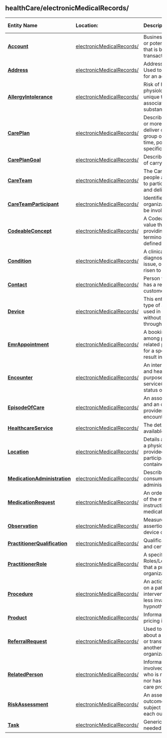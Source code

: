 ## healthCare/electronicMedicalRecords/
| Entity Name | Location: | Description | External Link |
|:--- |:--- |:--- |:--- |
|[**Account**](https://github.com/Microsoft/CDM/blob/experimental/schemaDocuments/core/applicationCommon/foundationCommon/crmCommon/accelerators/healthCare/electronicMedicalRecords/Account.cdm.json)|[electronicMedicalRecords/](https://github.com/Microsoft/CDM/blob/experimental/schemaDocuments/core/applicationCommon/foundationCommon/crmCommon/accelerators/healthCare/electronicMedicalRecords/)|Business that represents a customer or potential customer. The company that is billed in business transactions.|[Docs](https://docs.microsoft.com/en-us/dynamics365/customer-engagement/developer/entities/Account)|
|[**Address**](https://github.com/Microsoft/CDM/blob/experimental/schemaDocuments/core/applicationCommon/foundationCommon/crmCommon/accelerators/healthCare/electronicMedicalRecords/Address.cdm.json)|[electronicMedicalRecords/](https://github.com/Microsoft/CDM/blob/experimental/schemaDocuments/core/applicationCommon/foundationCommon/crmCommon/accelerators/healthCare/electronicMedicalRecords/)|Address and shipping information. Used to store additional addresses for an account or contact.|[Docs](https://docs.microsoft.com/en-us/dynamics365/customer-engagement/developer/entities/CustomerAddress)|
|[**AllergyIntolerance**](https://github.com/Microsoft/CDM/blob/experimental/schemaDocuments/core/applicationCommon/foundationCommon/crmCommon/accelerators/healthCare/electronicMedicalRecords/AllergyIntolerance.cdm.json)|[electronicMedicalRecords/](https://github.com/Microsoft/CDM/blob/experimental/schemaDocuments/core/applicationCommon/foundationCommon/crmCommon/accelerators/healthCare/electronicMedicalRecords/)|Risk of harmful or undesirable, physiological response which is unique to an individual and associated with exposure to a substance.|[Docs](https://docs.microsoft.com/en-us/dynamics365/customer-engagement/developer/entities/msemr_allergyintolerance)|
|[**CarePlan**](https://github.com/Microsoft/CDM/blob/experimental/schemaDocuments/core/applicationCommon/foundationCommon/crmCommon/accelerators/healthCare/electronicMedicalRecords/CarePlan.cdm.json)|[electronicMedicalRecords/](https://github.com/Microsoft/CDM/blob/experimental/schemaDocuments/core/applicationCommon/foundationCommon/crmCommon/accelerators/healthCare/electronicMedicalRecords/)|Describes the intention of how one or more practitioners intend to deliver care for a particular patient, group or community for a period of time, possibly limited to care for a specific condition|[Docs](https://docs.microsoft.com/en-us/dynamics365/customer-engagement/developer/entities/msemr_careplan)|
|[**CarePlanGoal**](https://github.com/Microsoft/CDM/blob/experimental/schemaDocuments/core/applicationCommon/foundationCommon/crmCommon/accelerators/healthCare/electronicMedicalRecords/CarePlanGoal.cdm.json)|[electronicMedicalRecords/](https://github.com/Microsoft/CDM/blob/experimental/schemaDocuments/core/applicationCommon/foundationCommon/crmCommon/accelerators/healthCare/electronicMedicalRecords/)|Describes the intended objective(s) of carrying out the care plan.|[Docs](https://docs.microsoft.com/en-us/dynamics365/customer-engagement/developer/entities/msemr_careplangoal)|
|[**CareTeam**](https://github.com/Microsoft/CDM/blob/experimental/schemaDocuments/core/applicationCommon/foundationCommon/crmCommon/accelerators/healthCare/electronicMedicalRecords/CareTeam.cdm.json)|[electronicMedicalRecords/](https://github.com/Microsoft/CDM/blob/experimental/schemaDocuments/core/applicationCommon/foundationCommon/crmCommon/accelerators/healthCare/electronicMedicalRecords/)|The Care Team includes all the people and organizations who plan to participate in the coordination and delivery of care for a patient.|[Docs](https://docs.microsoft.com/en-us/dynamics365/customer-engagement/developer/entities/msemr_careteam)|
|[**CareTeamParticipant**](https://github.com/Microsoft/CDM/blob/experimental/schemaDocuments/core/applicationCommon/foundationCommon/crmCommon/accelerators/healthCare/electronicMedicalRecords/CareTeamParticipant.cdm.json)|[electronicMedicalRecords/](https://github.com/Microsoft/CDM/blob/experimental/schemaDocuments/core/applicationCommon/foundationCommon/crmCommon/accelerators/healthCare/electronicMedicalRecords/)|Identifies all people and organizations who are expected to be involved in the care team.|[Docs](https://docs.microsoft.com/en-us/dynamics365/customer-engagement/developer/entities/msemr_careteamparticipant)|
|[**CodeableConcept**](https://github.com/Microsoft/CDM/blob/experimental/schemaDocuments/core/applicationCommon/foundationCommon/crmCommon/accelerators/healthCare/electronicMedicalRecords/CodeableConcept.cdm.json)|[electronicMedicalRecords/](https://github.com/Microsoft/CDM/blob/experimental/schemaDocuments/core/applicationCommon/foundationCommon/crmCommon/accelerators/healthCare/electronicMedicalRecords/)|A Codeable Concept represents a value that is usually supplied by providing a reference to one or more terminologies, but may also be defined by the provision of text.|[Docs](https://docs.microsoft.com/en-us/dynamics365/customer-engagement/developer/entities/msemr_codeableconcept)|
|[**Condition**](https://github.com/Microsoft/CDM/blob/experimental/schemaDocuments/core/applicationCommon/foundationCommon/crmCommon/accelerators/healthCare/electronicMedicalRecords/Condition.cdm.json)|[electronicMedicalRecords/](https://github.com/Microsoft/CDM/blob/experimental/schemaDocuments/core/applicationCommon/foundationCommon/crmCommon/accelerators/healthCare/electronicMedicalRecords/)|A clinical condition, problem, diagnosis, or other event, situation, issue, or clinical concept that has risen to a level of concern.|[Docs](https://docs.microsoft.com/en-us/dynamics365/customer-engagement/developer/entities/msemr_condition)|
|[**Contact**](https://github.com/Microsoft/CDM/blob/experimental/schemaDocuments/core/applicationCommon/foundationCommon/crmCommon/accelerators/healthCare/electronicMedicalRecords/Contact.cdm.json)|[electronicMedicalRecords/](https://github.com/Microsoft/CDM/blob/experimental/schemaDocuments/core/applicationCommon/foundationCommon/crmCommon/accelerators/healthCare/electronicMedicalRecords/)|Person with whom a business unit has a relationship, such as customer, supplier, and colleague.|[Docs](https://docs.microsoft.com/en-us/dynamics365/customer-engagement/developer/entities/Contact)|
|[**Device**](https://github.com/Microsoft/CDM/blob/experimental/schemaDocuments/core/applicationCommon/foundationCommon/crmCommon/accelerators/healthCare/electronicMedicalRecords/Device.cdm.json)|[electronicMedicalRecords/](https://github.com/Microsoft/CDM/blob/experimental/schemaDocuments/core/applicationCommon/foundationCommon/crmCommon/accelerators/healthCare/electronicMedicalRecords/)|This entity identifies an instance or a type of a manufactured item that is used in the provision of healthcare without being substantially changed through that activity.|[Docs](https://docs.microsoft.com/en-us/dynamics365/customer-engagement/developer/entities/msemr_device)|
|[**EmrAppointment**](https://github.com/Microsoft/CDM/blob/experimental/schemaDocuments/core/applicationCommon/foundationCommon/crmCommon/accelerators/healthCare/electronicMedicalRecords/EmrAppointment.cdm.json)|[electronicMedicalRecords/](https://github.com/Microsoft/CDM/blob/experimental/schemaDocuments/core/applicationCommon/foundationCommon/crmCommon/accelerators/healthCare/electronicMedicalRecords/)|A booking of a healthcare event among patient(s), practitioner(s), related person(s) and/or device(s) for a specific date/time. This may result in one or more Encounter(s).|[Docs](https://docs.microsoft.com/en-us/dynamics365/customer-engagement/developer/entities/msemr_appointmentemr)|
|[**Encounter**](https://github.com/Microsoft/CDM/blob/experimental/schemaDocuments/core/applicationCommon/foundationCommon/crmCommon/accelerators/healthCare/electronicMedicalRecords/Encounter.cdm.json)|[electronicMedicalRecords/](https://github.com/Microsoft/CDM/blob/experimental/schemaDocuments/core/applicationCommon/foundationCommon/crmCommon/accelerators/healthCare/electronicMedicalRecords/)|An interaction between a patient and healthcare provider(s) for the purpose of providing healthcare service(s) or assessing the health status of a patient.|[Docs](https://docs.microsoft.com/en-us/dynamics365/customer-engagement/developer/entities/msemr_encounter)|
|[**EpisodeOfCare**](https://github.com/Microsoft/CDM/blob/experimental/schemaDocuments/core/applicationCommon/foundationCommon/crmCommon/accelerators/healthCare/electronicMedicalRecords/EpisodeOfCare.cdm.json)|[electronicMedicalRecords/](https://github.com/Microsoft/CDM/blob/experimental/schemaDocuments/core/applicationCommon/foundationCommon/crmCommon/accelerators/healthCare/electronicMedicalRecords/)|An association between a patient and an organization / healthcare provider(s) during which time encounters may occur.|[Docs](https://docs.microsoft.com/en-us/dynamics365/customer-engagement/developer/entities/msemr_episodeofcare)|
|[**HealthcareService**](https://github.com/Microsoft/CDM/blob/experimental/schemaDocuments/core/applicationCommon/foundationCommon/crmCommon/accelerators/healthCare/electronicMedicalRecords/HealthcareService.cdm.json)|[electronicMedicalRecords/](https://github.com/Microsoft/CDM/blob/experimental/schemaDocuments/core/applicationCommon/foundationCommon/crmCommon/accelerators/healthCare/electronicMedicalRecords/)|The details of a healthcare service available at a location.|[Docs](https://docs.microsoft.com/en-us/dynamics365/customer-engagement/developer/entities/msemr_healthcareservice)|
|[**Location**](https://github.com/Microsoft/CDM/blob/experimental/schemaDocuments/core/applicationCommon/foundationCommon/crmCommon/accelerators/healthCare/electronicMedicalRecords/Location.cdm.json)|[electronicMedicalRecords/](https://github.com/Microsoft/CDM/blob/experimental/schemaDocuments/core/applicationCommon/foundationCommon/crmCommon/accelerators/healthCare/electronicMedicalRecords/)|Details and position information for a physical place where services are provided and resources and participants may be stored, found, contained or accommodated.|[Docs](https://docs.microsoft.com/en-us/dynamics365/customer-engagement/developer/entities/msemr_location)|
|[**MedicationAdministration**](https://github.com/Microsoft/CDM/blob/experimental/schemaDocuments/core/applicationCommon/foundationCommon/crmCommon/accelerators/healthCare/electronicMedicalRecords/MedicationAdministration.cdm.json)|[electronicMedicalRecords/](https://github.com/Microsoft/CDM/blob/experimental/schemaDocuments/core/applicationCommon/foundationCommon/crmCommon/accelerators/healthCare/electronicMedicalRecords/)|Describes the event of a patient consuming or otherwise being administered a medication.|[Docs](https://docs.microsoft.com/en-us/dynamics365/customer-engagement/developer/entities/msemr_medicationadministration)|
|[**MedicationRequest**](https://github.com/Microsoft/CDM/blob/experimental/schemaDocuments/core/applicationCommon/foundationCommon/crmCommon/accelerators/healthCare/electronicMedicalRecords/MedicationRequest.cdm.json)|[electronicMedicalRecords/](https://github.com/Microsoft/CDM/blob/experimental/schemaDocuments/core/applicationCommon/foundationCommon/crmCommon/accelerators/healthCare/electronicMedicalRecords/)|An order or request for both supply of the medication and the instructions for administration of the medication to a patient.|[Docs](https://docs.microsoft.com/en-us/dynamics365/customer-engagement/developer/entities/msemr_medicationrequest)|
|[**Observation**](https://github.com/Microsoft/CDM/blob/experimental/schemaDocuments/core/applicationCommon/foundationCommon/crmCommon/accelerators/healthCare/electronicMedicalRecords/Observation.cdm.json)|[electronicMedicalRecords/](https://github.com/Microsoft/CDM/blob/experimental/schemaDocuments/core/applicationCommon/foundationCommon/crmCommon/accelerators/healthCare/electronicMedicalRecords/)|Measurements and simple assertions made about a patient, device or other subject.|[Docs](https://docs.microsoft.com/en-us/dynamics365/customer-engagement/developer/entities/msemr_observation)|
|[**PractitionerQualification**](https://github.com/Microsoft/CDM/blob/experimental/schemaDocuments/core/applicationCommon/foundationCommon/crmCommon/accelerators/healthCare/electronicMedicalRecords/PractitionerQualification.cdm.json)|[electronicMedicalRecords/](https://github.com/Microsoft/CDM/blob/experimental/schemaDocuments/core/applicationCommon/foundationCommon/crmCommon/accelerators/healthCare/electronicMedicalRecords/)|Qualifications obtained by training and certification.|[Docs](https://docs.microsoft.com/en-us/dynamics365/customer-engagement/developer/entities/msemr_practitionerqualification)|
|[**PractitionerRole**](https://github.com/Microsoft/CDM/blob/experimental/schemaDocuments/core/applicationCommon/foundationCommon/crmCommon/accelerators/healthCare/electronicMedicalRecords/PractitionerRole.cdm.json)|[electronicMedicalRecords/](https://github.com/Microsoft/CDM/blob/experimental/schemaDocuments/core/applicationCommon/foundationCommon/crmCommon/accelerators/healthCare/electronicMedicalRecords/)|A specific set of Roles/Locations/specialties/services that a practitioner may perform at an organization for a period of time.|[Docs](https://docs.microsoft.com/en-us/dynamics365/customer-engagement/developer/entities/msemr_practitionerrole)|
|[**Procedure**](https://github.com/Microsoft/CDM/blob/experimental/schemaDocuments/core/applicationCommon/foundationCommon/crmCommon/accelerators/healthCare/electronicMedicalRecords/Procedure.cdm.json)|[electronicMedicalRecords/](https://github.com/Microsoft/CDM/blob/experimental/schemaDocuments/core/applicationCommon/foundationCommon/crmCommon/accelerators/healthCare/electronicMedicalRecords/)|An action that is or was performed on a patient. This can be a physical intervention like an operation, or less invasive like counseling or hypnotherapy.|[Docs](https://docs.microsoft.com/en-us/dynamics365/customer-engagement/developer/entities/msemr_procedure)|
|[**Product**](https://github.com/Microsoft/CDM/blob/experimental/schemaDocuments/core/applicationCommon/foundationCommon/crmCommon/accelerators/healthCare/electronicMedicalRecords/Product.cdm.json)|[electronicMedicalRecords/](https://github.com/Microsoft/CDM/blob/experimental/schemaDocuments/core/applicationCommon/foundationCommon/crmCommon/accelerators/healthCare/electronicMedicalRecords/)|Information about products and their pricing information.|[Docs](https://docs.microsoft.com/en-us/dynamics365/customer-engagement/developer/entities/Product)|
|[**ReferralRequest**](https://github.com/Microsoft/CDM/blob/experimental/schemaDocuments/core/applicationCommon/foundationCommon/crmCommon/accelerators/healthCare/electronicMedicalRecords/ReferralRequest.cdm.json)|[electronicMedicalRecords/](https://github.com/Microsoft/CDM/blob/experimental/schemaDocuments/core/applicationCommon/foundationCommon/crmCommon/accelerators/healthCare/electronicMedicalRecords/)|Used to record and send details about a request for referral service or transfer of a patient to the care of another provider or provider organization.|[Docs](https://docs.microsoft.com/en-us/dynamics365/customer-engagement/developer/entities/msemr_referralrequest)|
|[**RelatedPerson**](https://github.com/Microsoft/CDM/blob/experimental/schemaDocuments/core/applicationCommon/foundationCommon/crmCommon/accelerators/healthCare/electronicMedicalRecords/RelatedPerson.cdm.json)|[electronicMedicalRecords/](https://github.com/Microsoft/CDM/blob/experimental/schemaDocuments/core/applicationCommon/foundationCommon/crmCommon/accelerators/healthCare/electronicMedicalRecords/)|Information about a person that is involved in the care for a patient, but who is not the target of healthcare, nor has a formal responsibility in the care process.|[Docs](https://docs.microsoft.com/en-us/dynamics365/customer-engagement/developer/entities/msemr_relatedperson)|
|[**RiskAssessment**](https://github.com/Microsoft/CDM/blob/experimental/schemaDocuments/core/applicationCommon/foundationCommon/crmCommon/accelerators/healthCare/electronicMedicalRecords/RiskAssessment.cdm.json)|[electronicMedicalRecords/](https://github.com/Microsoft/CDM/blob/experimental/schemaDocuments/core/applicationCommon/foundationCommon/crmCommon/accelerators/healthCare/electronicMedicalRecords/)|An assessment of the likely outcome(s) for a patient or other subject as well as the likelihood of each outcome.|[Docs](https://docs.microsoft.com/en-us/dynamics365/customer-engagement/developer/entities/msemr_riskassessment)|
|[**Task**](https://github.com/Microsoft/CDM/blob/experimental/schemaDocuments/core/applicationCommon/foundationCommon/crmCommon/accelerators/healthCare/electronicMedicalRecords/Task.cdm.json)|[electronicMedicalRecords/](https://github.com/Microsoft/CDM/blob/experimental/schemaDocuments/core/applicationCommon/foundationCommon/crmCommon/accelerators/healthCare/electronicMedicalRecords/)|Generic activity representing work needed to be done.|[Docs](https://docs.microsoft.com/en-us/dynamics365/customer-engagement/developer/entities/Task)|
